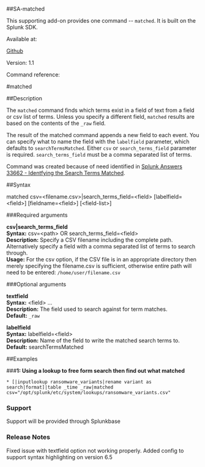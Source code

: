 ##SA-matched

This supporting add-on provides one command -- `matched`. It is built on the Splunk SDK.

Available at:

[Github](https://github.com/geekusa/SA-matched)

Version: 1.1

Command reference:

#matched

##Description

The `matched` command finds which terms exist in a field of text from a field or csv list of terms. Unless you specify a different field, `matched` results are based on the contents of the `_raw` field.

The result of the matched command appends a new field to each event. You can specify what to name the field with the `labelfield` parameter, which defaults to `searchTermsMatched`. Either `csv` or `search_terms_field` parameter is required. `search_terms_field` must be a comma separated list of terms.

Command was created because of need identified in  [Splunk Answers 33662 - Identfying the Search Terms Matched](https://answers.splunk.com/answers/33662/identfying-the-search-terms-matched.html).

##Syntax

matched csv=\<filename.csv\>|search\_terms\_field=\<field\> \[labelfield=\<field\>] \[fieldname=\<field\>] \[\<field-list\>]

###Required arguments

 **csv|search_terms_field**  
    **Syntax:** csv=\<path\> OR search\_terms\_field=\<field\>  
    **Description:** Specify a CSV filename including the complete path. Alternatively specify a field with a comma separated list of terms to search through.  
    **Usage:** For the csv option, if the CSV file is in an appropriate directory then merely specifying the filename.csv is sufficient, otherwise entire path will need to be entered:  `/home/user/filename.csv`

###Optional arguments

 **textfield**  
   	**Syntax:** \<field\> ...  
   	**Description:** The field used to search against for term matches.  
   	**Default:** `_raw`

  **labelfield**  
   	**Syntax:** labelfield=\<field\>  
   	**Description:** Name of the field to write the matched search terms to.  
   	**Default:** searchTermsMatched

##Examples

###**1: Using a lookup to free form search then find out what matched**

`* [|inputlookup ransomware_variants|rename variant as search|format]|table _time _raw|matched csv="/opt/splunk/etc/system/lookups/ransomware_variants.csv"`

### Support
Support will be provided through Splunkbase

### Release Notes
Fixed issue with textfield option not working properly. Added config to support syntax highlighting on version 6.5
